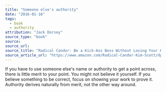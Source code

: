 ```yaml
---
title: "Someone else's authority"
date: "2016-01-16"
tags:
  - book
  - authority
attribution: "Jack Dorsey"
source_type: "book"
source:
source_url:
source_title: "Radical Candor: Be a Kick-Ass Boss Without Losing Your Humanity"
source_article_url: "https://www.amazon.com/Radical-Candor-Kim-Scott/dp/B01KTIEFEE"
---
```


If you have to use someone else's name or authority to get a point across, there is little merit to your point.  You might not believe it yourself.  If you believe something to be correct, focus on showing your work to prove it.  Authority derives naturally from merit, not the other way around.
